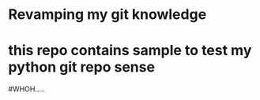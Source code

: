 # Revamping my git knowledge
# this repo contains sample to test my python git repo sense
#WHOH.....
